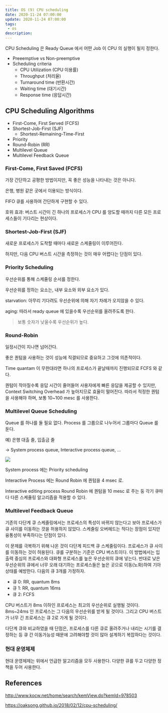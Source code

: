 ```yaml
---
title: OS (9) CPU scheduling
date: 2020-11-24 07:00:00
update: 2020-11-24 07:00:00
tags:
 - os
description:
---
```


CPU Scheduling 은 Ready Queue 에서 어떤 Job 이 CPU 의 실행이 될지 정한다.

- Preeemptive vs Non-preemptive
- Scheduling criteria
  - CPU Utilization (CPU 이용률)
  - Throughput (처리율)
  - Turnaround time (반환시간)
  - Waiting time (대기시간)
  - Response time (응답시간)

## CPU Scheduling Algorithms

- First-Come, First Served (FCFS)
- Shortest-Job-First (SJF)
  - Shortest-Remaining-Time-First
- Priority
- Round-Robin (RR)
- Multilevel Queue
- Multilevel Feedback Queue

### First-Come, First Saved (FCFS)

가장 간단하고 공평한 방법이지만, 꼭 좋은 성능을 나타내는 것은 아니다.

은행, 병원 같은 곳에서 이용되는 방식이다.

FIFO 큐를 사용하여 간단하게 구현할 수 있다.

호위 효과: 버스트 시간이 긴 하나의 프로세스가 CPU 를 양도할 때까지 다른 모든 프로세스들이 기다리는 현상이다.

### Shortest-Job-First (SJF)

새로운 프로세스가 도착할 때마다 새로운 스케줄링이 이루어진다.

하지만, 다음 CPU 버스트 시간을 측정하는 것이 매우 어렵다는 단점이 있다.

### Priority Scheduling

우선순위를 통해 스케쥴링 순서를 정한다.

우선순위를 정하는 요소는, 내부 요소와 외부 요소가 있다.

starvation: 아무리 기다려도 우선순위에 의해 자기 차례가 오지않을 수 있다.

aging: 따라서 ready queue 에 있을수록 우선순위를 올려주도록 한다.

> 보통 숫자가 낮울수록 우선순위가 높다.

### Round-Robin

일정시간이 지나면 넘어간다.

좋은 퀀텀을 사용하는 것이 성능에 직결되므로 중요하고 그것에 의존적이다.

Time quantam 이 무한대라면 하나의 프로세스가 끝날때까지 진행되므로 FCFS 와 같다.

퀀텀이 작아질수록 응답 시간이 줄어들어 사용자에게 빠른 응답을 제공할 수 있지만, Context Switching Overhead 가 높아지므로 효율이 떨어진다. 따라서 적정한 퀀텀을 사용해야 하며, 보통 10~100 mesc 를 사용한다.

### Multilevel Queue Scheduling

Queue 를 하나를 둘 필요 없다. Process 를 그룹으로 나누어서 그룹마다 Queue 를 둔다.

예) 은행 대출 줄, 입출금 줄

→ System process queue, Interactive process queue, ...

![](./images/2020-11-24-multilevel-queue-scheduling-3.png)

System process 에는 Priority scheduling

Interactive Process 에는 Round Robin 에 퀀텀을 4 msec 로.

Interactive editing process Round Robin 에 퀀텀을 10 mesc 로 주는 둥 각기 큐마다 다른 스케쥴링 알고리즘을 적용할 수 있다.

### Multilevel Feedback Queue

기존의 다단계 큐 스케줄링에서는 프로세스의 특성이 바뀌지 않는다고 보아 프로세스가 큐 사이를 이동하는 것을 허용하지 않았다. 스케줄링 오버헤드는 적다는 장점이 있지만 융통성이 부족하다는 단점이 있다.

이 문제를 극복하기 위해 나온 것이 다단계 피드백 큐 스케줄링이다. 프로세스가 큐 사이를 이동하는 것이 허용된다. 큐를 구분하는 기준은 CPU 버스트이다. 이 방법에서는 입출력 중심의 프로세스와 대화형 프로세스를 높은 우선순위의 큐에 넣는다. 반대로 낮은 우선순위의 큐에서 너무 오래 대기하는 프로세스들은 높은 곳으로 이동(노화)하여 기아 상태를 예방한다. 다음의 큐 3개를 가정하자.

- 큐 0: RR, quantum 8ms
- 큐 1: RR, quantum 16ms
- 큐 2: FCFS

CPU 버스트가 8ms 이하인 프로세스는 최고의 우선순위로 실행될 것이다. 8ms~24ms 인 프로세스는 그 다음의 우선순위를 받게 될 것이다. 그리고 CPU 버스트가 너무 긴 프로세스는 큐 2로 가게 될 것이다.

다단계 큐와 비교하였을 때 단점은, 프로세스를 다른 큐로 올려주거나 내리는 시기를 결정하는 등 큐 간 이동가능성 때문에 고려해야할 것이 많아 설계하기 복잡하다는 것이다.

### 현대 운영체제

현대 운영체제는 위에서 언급한 알고리즘을 모두 사용한다. 다양한 큐를 두고 다양한 정책을 두어 사용한다.

## References

http://www.kocw.net/home/search/kemView.do?kemId=978503

https://oaksong.github.io/2018/02/12/cpu-scheduling/
